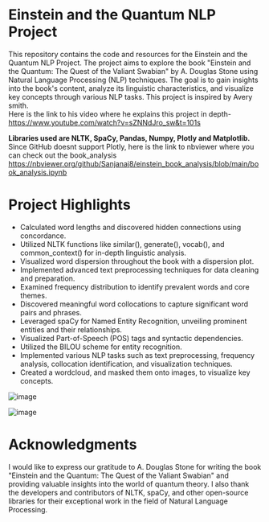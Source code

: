 # Einstein and the Quantum NLP Project
This repository contains the code and resources for the Einstein and the Quantum NLP Project. The project aims to explore the book "Einstein and the Quantum: The Quest of the Valiant Swabian" by A. Douglas Stone using Natural Language Processing (NLP) techniques. The goal is to gain insights into the book's content, analyze its linguistic characteristics, and visualize key concepts through various NLP tasks.
This project is inspired by Avery smith. 
<br> Here is the link to his video where he explains this project in depth- https://www.youtube.com/watch?v=sZNNdJro_sw&t=101s

**Libraries used are NLTK, SpaCy, Pandas, Numpy, Plotly and Matplotlib.**
<br> Since GitHub doesnt support Plotly, here is the link to nbviewer where you can check out the book_analysis
https://nbviewer.org/github/Sanjanaj8/einstein_book_analysis/blob/main/book_analysis.ipynb

# Project Highlights
- Calculated word lengths and discovered hidden connections using concordance.
- Utilized NLTK functions like similar(), generate(), vocab(), and common_context() for in-depth linguistic analysis.
- Visualized word dispersion throughout the book with a dispersion plot.
- Implemented advanced text preprocessing techniques for data cleaning and preparation.
- Examined frequency distribution to identify prevalent words and core themes.
- Discovered meaningful word collocations to capture significant word pairs and phrases.
- Leveraged spaCy for Named Entity Recognition, unveiling prominent entities and their relationships.
- Visualized Part-of-Speech (POS) tags and syntactic dependencies.
- Utilized the BILOU scheme for entity recognition.
- Implemented various NLP tasks such as text preprocessing, frequency analysis, collocation identification, and visualization techniques.
- Created a wordcloud, and masked them onto images, to visualize key concepts.
  
![image](https://github.com/Sanjanaj8/einstein_book_analysis/assets/94822193/b0ae72b8-f362-453e-947b-b18a486d723e)

![image](https://github.com/Sanjanaj8/einstein_book_analysis/assets/94822193/3e9f5c84-7d6a-45db-9141-73f43acfada0)


# Acknowledgments
I would like to express our gratitude to A. Douglas Stone for writing the book "Einstein and the Quantum: The Quest of the Valiant Swabian" and providing valuable insights into the world of quantum theory. 
I also thank the developers and contributors of NLTK, spaCy, and other open-source libraries for their exceptional work in the field of Natural Language Processing.
  
